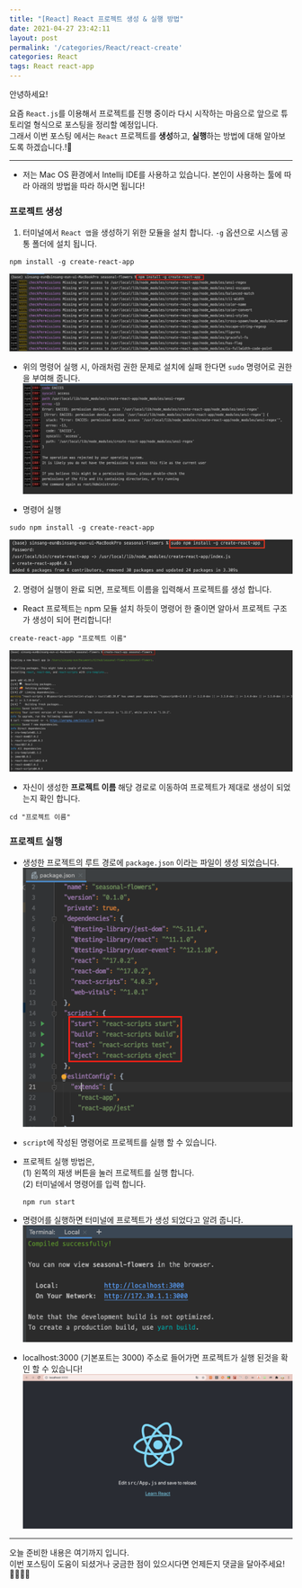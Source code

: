 ```yaml
---
title: "[React] React 프로젝트 생성 & 실행 방법"
date: 2021-04-27 23:42:11
layout: post
permalink: '/categories/React/react-create'
categories: React
tags: React react-app
---
```


안녕하세요!

요즘 `React.js`를 이용해서 프로젝트를 진행 중이라 다시 시작하는 마음으로 앞으로 튜토리얼 형식으로 포스팅을 정리할 예정입니다.  
그래서 이번 포스팅 에서는 `React` 프로젝트를 **생성**하고, **실행**하는 방법에 대해 알아보도록 하겠습니다.!🤔

-----
- 저는 Mac OS 환경에서 Intellij IDE를 사용하고 있습니다. 본인이 사용하는 툴에 따라 아래의 방법을 따라 하시면 됩니다!


### 프로젝트 생성
1. 터미널에서 `React 앱`을 생성하기 위한 모듈을 설치 합니다. `-g` 옵션으로 시스템 공통 폴더에 설치 됩니다.
```shell
npm install -g create-react-app
```
![react-create](/assets/images/react/react_create.png)

* 위의 명령어 실행 시, 아래처럼 권한 문제로 설치에 실패 한다면 `sudo` 명령어로 권한을 부여해 줍니다.
![react-create-err](/assets/images/react/react_create_err.png)
  
* 명령어 실행  
```shell
sudo npm install -g create-react-app
```

![react-create-sudo](/assets/images/react/react_create_sudo.png)  


2. 명령어 실행이 완료 되면, 프로젝트 이름을 입력해서 프로젝트를 생성 합니다.
- React 프로젝트는 npm 모듈 설치 하듯이 명령어 한 줄이면 알아서 프로젝트 구조가 생성이 되어 편리합니다!
```shell
create-react-app "프로젝트 이름"
```
![react-create-app](/assets/images/react/react_create_app.png)

- 자신이 생성한 **프로젝트 이름** 해당 경로로 이동하여 프로젝트가 제대로 생성이 되었는지 확인 합니다.
```shell
cd "프로젝트 이름"
```


### 프로젝트 실행
- 생성한 프로젝트의 루트 경로에 `package.json` 이라는 파일이 생성 되었습니다.
![react-script](/assets/images/react/react_script.png)
  
- `script`에 작성된 명령어로 프로젝트를 실행 할 수 있습니다. 
- 프로젝트 실행 방법은,  
  (1) 왼쪽의 재생 버튼을 눌러 프로젝트를 실행 합니다.  
  (2) 터미널에서 명령어를 입력 합니다.
  ```shell
  npm run start
  ```
- 명령어를 실행하면 터미널에 프로젝트가 생성 되었다고 알려 줍니다.
  ![react-start](/assets/images/react/react_start.png)
  
- localhost:3000 (기본포트는 3000) 주소로 들어가면 프로젝트가 실행 된것을 확인 할 수 있습니다!
  ![react-app](/assets/images/react/react_app.png)


-----

오늘 준비한 내용은 여기까지 입니다.  
이번 포스팅이 도움이 되셨거나 궁금한 점이 있으시다면 언제든지 댓글을 달아주세요!🙋🏻‍♀️✨    

